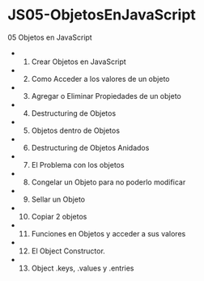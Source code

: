 # JS05-ObjetosEnJavaScript
05 Objetos en JavaScript

* 1. Crear Objetos en JavaScript
* 2. Como Acceder a los valores de un objeto
* 3. Agregar o Eliminar  Propiedades de un objeto
* 4. Destructuring de Objetos
* 5. Objetos dentro de Objetos
* 6. Destructuring de Objetos Anidados
* 7. El Problema con los objetos
* 8. Congelar un Objeto para no poderlo modificar
* 9. Sellar un Objeto
* 10. Copiar 2 objetos
* 11. Funciones en Objetos y acceder a sus valores
* 12. El Object Constructor.
* 13. Object .keys, .values y .entries
